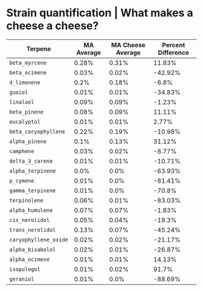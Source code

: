 # Strain quantification | What makes a cheese a cheese?

Terpene | MA Average | MA Cheese Average | Percent Difference
--------|---------|----------------|------------------|
`beta_myrcene`   |    0.28%  |   0.31%  | 11.83%  |
`beta_ocimene`   |    0.03%  |   0.02%  | -42.92%  |
`d_limonene`   |    0.2%  |   0.18%  | -6.8%  |
`guaiol`   |    0.01%  |   0.01%  | -34.83%  |
`linalool`   |    0.09%  |   0.09%  | -1.23%  |
`beta_pinene`   |    0.08%  |   0.09%  | 11.11%  |
`eucalyptol`   |    0.01%  |   0.01%  | 2.77%  |
`beta_caryophyllene`   |    0.22%  |   0.19%  | -10.98%  |
`alpha_pinene`   |    0.1%  |   0.13%  | 31.12%  |
`camphene`   |    0.03%  |   0.02%  | -8.77%  |
`delta_3_carene`   |    0.01%  |   0.01%  | -10.71%  |
`alpha_terpinene`   |    0.0%  |   0.0%  | -63.93%  |
`p_cymene`   |    0.01%  |   0.0%  | -81.41%  |
`gamma_terpinene`   |    0.01%  |   0.0%  | -70.8%  |
`terpinolene`   |    0.06%  |   0.01%  | -83.03%  |
`alpha_humulene`   |    0.07%  |   0.07%  | -1.83%  |
`cis_nerolidol`   |    0.05%  |   0.04%  | -19.3%  |
`trans_nerolidol`   |    0.13%  |   0.07%  | -45.24%  |
`caryophyllene_oxide`   |    0.02%  |   0.02%  | -21.17%  |
`alpha_bisabolol`   |    0.02%  |   0.01%  | -26.87%  |
`alpha_ocimene`   |    0.01%  |   0.01%  | 14.13%  |
`isopulegol`   |    0.01%  |   0.02%  | 91.7%  |
`geraniol`   |    0.01%  |   0.0%  | -88.69%  |
